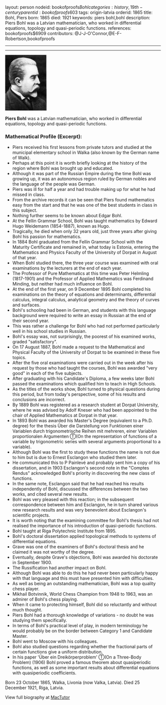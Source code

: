 layout: person
nodeid: bookofproofs$Bohl
categories: history,19th-century
parentid: bookofproofs$603
tags: origin-latvia
orderid: 1865
title: Bohl, Piers
born: 1865
died: 1921
keywords: piers bohl,bohl
description: Piers Bohl was a Latvian mathematician, who worked in differential equations, topology and quasi-periodic functions.
references: bookofproofs$6909
contributors: @J-J-O'Connor,@E-F-Robertson,bookofproofs

---



---

![Bohl.jpg](https://github.com/bookofproofs/bookofproofs.github.io/blob/main/_sources/_assets/images/portraits/Bohl.jpg?raw=true)

**Piers Bohl**  was a Latvian mathematician, who worked in differential equations, topology and quasi-periodic functions.

### Mathematical Profile (Excerpt):
* Piers received his first lessons from private tutors and studied at the municipal elementary school in Walka (also known by the German name of Walk).
* Perhaps at this point it is worth briefly looking at the history of the region where Bohl was brought up and educated.
* Although it was part of the Russian Empire during the time Bohl was growing up, it was an autonomous region ruled by German nobles and the language of the people was German.
* Piers was ill for half a year and had trouble making up for what he had missed in class.
* From the archive records it can be seen that Piers found mathematics easy from the start and that he was one of the best students in class in this subject.
* Nothing further seems to be known about Edgar Bohl.
* At the Fellin Grammar School, Bohl was taught mathematics by Edward Hugo Weidemann (1854-1887), known as Hugo.
* Tragically, he died when only 32 years old, just three years after giving Bohl his passion for mathematics.
* In 1884 Bohl graduated from the Fellin Grammar School with the Maturity Certificate and remained in, what today is Estonia, entering the Mathematics and Physics Faculty of the University of Dorpat in August of that year.
* When Bohl studied there, the three year course was examined with oral examinations by the lecturers at the end of each year.
* The Professor of Pure Mathematics at this time was Peter Helmling (1817-1901) and the Professor of Applied Mathematics was Ferdinand Minding, but neither had much influence on Bohl.
* At the end of the first year, on 9 December 1895 Bohl completed his examinations on the theory of equations and determinants, differential calculus, integral calculus, analytical geometry and the theory of curves and surfaces.
* Bohl's schooling had been in German, and students with this language background were required to write an essay in Russian at the end of their second year.
* This was rather a challenge for Bohl who had not performed particularly well in his school studies in Russian.
* Bohl's essay was, not surprisingly, the poorest of his examined works, graded "satisfactory".
* On 17 August 1887, Bohl made a request to the Mathematical and Physical Faculty of the University of Dorpat to be examined in these five topics.
* After the five oral examinations were carried out in the week after his request by those who had taught the courses, Bohl was awarded "very good" in each of the five subjects.
* After graduating with his Candidate's Diploma, a few weeks later Bohl passed the examinations which qualified him to teach in High Schools.
* As the titles of the works show, Bohl turned to physical questions during this period, but from today's perspective, some of his results and conclusions are incorrect.
* By 1889 Bohl was registered as a research student at Dorpat University, where he was advised by Adolf Kneser who had been appointed to the chair of Applied Mathematics at Dorpat in that year.
* In 1893 Bohl was awarded his Master's Degree (equivalent to a Ph.D. degree) for the thesis Über die Darstellung von Funktionen einer Variablen durch trigonometrische Reihen mit mehreren, einer Variablen proportionalen Argumenten Ⓣ(On the representation of functions of a variable by trigonometric series with several arguments proportional to a variable).
* Although Bohl was the first to study these functions the name is not due to him but is due to Ernest Esclangon who studied them later.
* He communicated this to P Painlevé and probably sent him a copy of his dissertation, and in 1903 Esclangon's second note in the "Comptes Rendus" acknowledged Bohl's priority in discovering the new class of functions.
* In the same note, Esclangon said that he had reached his results independently of Bohl, discussed the differences between the two works, and cited several new results.
* Bohl was very pleased with this reaction; in the subsequent correspondence between him and Esclangon, he in turn shared various new research results and was very benevolent about Esclangon's scientific projects.
* It is worth noting that the examining committee for Bohl's thesis had not realised the importance of his introduction of quasi-periodic functions.
* Bohl taught at Riga Polytechnic Institute from 1895.
* Bohl's doctoral dissertation applied topological methods to systems of differential equations.
* Grave was one of the examiners of Bohl's doctoral thesis and he claimed it was not worthy of the degree.
* Eventually, despite Grave's objections, Bohl was awarded his doctorate in September 1900.
* The Russification had another impact on Bohl.
* Although Bohl was able to do this he had never been particularly happy with that language and this must have presented him with difficulties.
* As well as being an outstanding mathematician, Bohl was a top quality chess player.
* Mikhail Botvinnik, World Chess Champion from 1948 to 1963, was an admirer of Bohl's chess playing.
* When it came to protecting himself, Bohl did so reluctantly and without much thought.
* Piers Bohl had a thorough knowledge of variations - no doubt he was studying them specifically.
* In terms of Bohl's practical level of play, in modern terminology he would probably be on the border between Category 1 and Candidate Master.
* Bohl went to Moscow with his colleagues.
* Bohl also studied questions regarding whether the fractional parts of certain functions give a uniform distribution.
* In his paper 'Über ein Dreikörperproblem' Ⓣ(On a Three-Body Problem) (1906) Bohl proved a famous theorem about quasiperiodic functions, as well as some important results about differential equations with quasiperiodic coefficients.

Born 23 October 1865, Walka, Livonia (now Valka, Latvia). Died 25 December 1921, Riga, Latvia.

View full biography at [MacTutor](https://mathshistory.st-andrews.ac.uk/Biographies/Bohl/)
